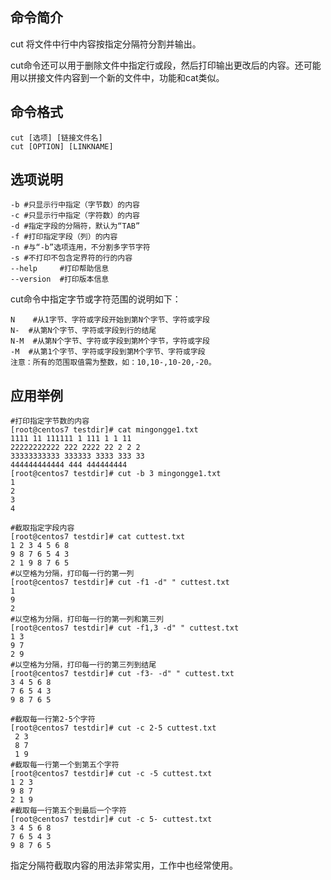 ## 命令简介

cut 将文件中行中内容按指定分隔符分割并输出。

cut命令还可以用于删除文件中指定行或段，然后打印输出更改后的内容。还可能用以拼接文件内容到一个新的文件中，功能和cat类似。

## 命令格式

```
cut [选项] [链接文件名]
cut [OPTION] [LINKNAME]
```

## 选项说明

```
-b #只显示行中指定（字节数）的内容
-c #只显示行中指定（字符数）的内容
-d #指定字段的分隔符，默认为“TAB”
-f #打印指定字段（列）的内容
-n #与“-b”选项连用，不分割多字节字符
-s #不打印不包含定界符的行的内容
--help     #打印帮助信息
--version  #打印版本信息
```

cut命令中指定字节或字符范围的说明如下：

```
N    #从1字节、字符或字段开始到第N个字节、字符或字段
N-  #从第N个字节、字符或字段到行的结尾
N-M  #从第N个字节、字符或字段到第M个字节，字符或字段
-M  #从第1个字节、字符或字段到第M个字节、字符或字段
注意：所有的范围取值需为整数，如：10,10-,10-20,-20。
```

## 应用举例

```
#打印指定字节数的内容
[root@centos7 testdir]# cat mingongge1.txt 
1111 11 111111 1 111 1 1 11
22222222222 222 2222 22 2 2 2
33333333333 333333 3333 333 33
444444444444 444 444444444
[root@centos7 testdir]# cut -b 3 mingongge1.txt
1
2
3
4

#截取指定字段内容
[root@centos7 testdir]# cat cuttest.txt 
1 2 3 4 5 6 8
9 8 7 6 5 4 3
2 1 9 8 7 6 5
#以空格为分隔，打印每一行的第一列
[root@centos7 testdir]# cut -f1 -d" " cuttest.txt 
1
9
2
#以空格为分隔，打印每一行的第一列和第三列
[root@centos7 testdir]# cut -f1,3 -d" " cuttest.txt 
1 3
9 7
2 9
#以空格为分隔，打印每一行的第三列到结尾
[root@centos7 testdir]# cut -f3- -d" " cuttest.txt 
3 4 5 6 8
7 6 5 4 3
9 8 7 6 5

#截取每一行第2-5个字符
[root@centos7 testdir]# cut -c 2-5 cuttest.txt 
 2 3
 8 7
 1 9
#截取每一行第一个到第五个字符
[root@centos7 testdir]# cut -c -5 cuttest.txt 
1 2 3
9 8 7
2 1 9
#截取每一行第五个到最后一个字符
[root@centos7 testdir]# cut -c 5- cuttest.txt 
3 4 5 6 8
7 6 5 4 3
9 8 7 6 5
```

指定分隔符截取内容的用法非常实用，工作中也经常使用。
